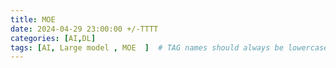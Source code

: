 ```yaml
---
title: MOE
date: 2024-04-29 23:00:00 +/-TTTT
categories: [AI,DL]
tags: [AI, Large model , MOE  ]  # TAG names should always be lowercase
---
```



